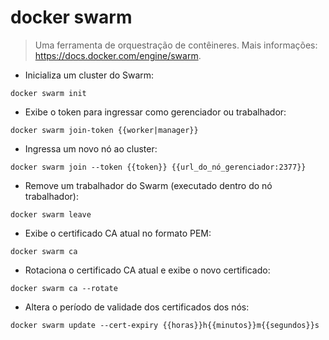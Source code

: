 # docker swarm

> Uma ferramenta de orquestração de contêineres.
> Mais informações: <https://docs.docker.com/engine/swarm>.

- Inicializa um cluster do Swarm:

`docker swarm init`

- Exibe o token para ingressar como gerenciador ou trabalhador:

`docker swarm join-token {{worker|manager}}`

- Ingressa um novo nó ao cluster:

`docker swarm join --token {{token}} {{url_do_nó_gerenciador:2377}}`

- Remove um trabalhador do Swarm (executado dentro do nó trabalhador):

`docker swarm leave`

- Exibe o certificado CA atual no formato PEM:

`docker swarm ca`

- Rotaciona o certificado CA atual e exibe o novo certificado:

`docker swarm ca --rotate`

- Altera o período de validade dos certificados dos nós:

`docker swarm update --cert-expiry {{horas}}h{{minutos}}m{{segundos}}s`
